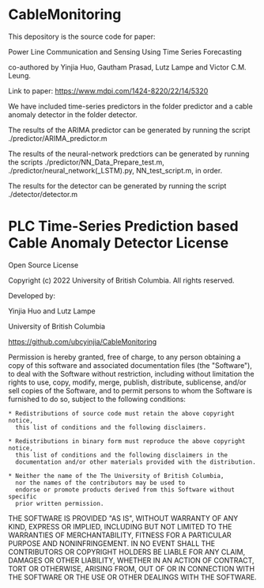 # CableMonitoring

This depository is the source code for paper:

Power Line Communication and Sensing Using Time Series Forecasting

co-authored by Yinjia Huo, Gautham Prasad, Lutz Lampe and Victor C.M. Leung.

Link to paper: https://www.mdpi.com/1424-8220/22/14/5320

We have included time-series predictors in the folder predictor and a cable anomaly detector in the folder detector.

The results of the ARIMA predictor can be generated by running the script ./predictor/ARIMA_predictor.m

The results of the neural-network predctiors can be generated by running the scripts ./predictor/NN_Data_Prepare_test.m, ./predictor/neural_network(_LSTM).py, NN_test_script.m, in order.

The results for the detector can be generated by running the script ./detector/detector.m


PLC Time-Series Prediction based Cable Anomaly Detector License
==
Open Source License

Copyright (c) 2022 University of British Columbia.
All rights reserved.

Developed by:

   Yinjia Huo and Lutz Lampe

   University of British Columbia

   https://github.com/ubcyinjia/CableMonitoring
   
Permission is hereby granted, free of charge, to any person obtaining a copy of
this software and associated documentation files (the "Software"), to deal with
the Software without restriction, including without limitation the rights to
use, copy, modify, merge, publish, distribute, sublicense, and/or sell copies
of the Software, and to permit persons to whom the Software is furnished to do
so, subject to the following conditions:

    * Redistributions of source code must retain the above copyright notice,
      this list of conditions and the following disclaimers.

    * Redistributions in binary form must reproduce the above copyright notice,
      this list of conditions and the following disclaimers in the
      documentation and/or other materials provided with the distribution.

    * Neither the name of the The University of British Columbia,
      nor the names of the contributors may be used to
      endorse or promote products derived from this Software without specific
      prior written permission.

THE SOFTWARE IS PROVIDED "AS IS", WITHOUT WARRANTY OF ANY KIND, EXPRESS OR
IMPLIED, INCLUDING BUT NOT LIMITED TO THE WARRANTIES OF MERCHANTABILITY, FITNESS
FOR A PARTICULAR PURPOSE AND NONINFRINGEMENT.  IN NO EVENT SHALL THE
CONTRIBUTORS OR COPYRIGHT HOLDERS BE LIABLE FOR ANY CLAIM, DAMAGES OR OTHER
LIABILITY, WHETHER IN AN ACTION OF CONTRACT, TORT OR OTHERWISE, ARISING FROM,
OUT OF OR IN CONNECTION WITH THE SOFTWARE OR THE USE OR OTHER DEALINGS WITH THE
SOFTWARE.
